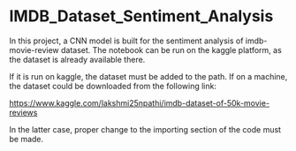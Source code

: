 # IMDB_Dataset_Sentiment_Analysis

In this project, a CNN model is built for the sentiment analysis of imdb-movie-review dataset. 
The notebook can be run on the kaggle platform, as the dataset is already available there. 

If it is run on kaggle, the dataset must be added to the path. If on a machine, the dataset could be downloaded from the following link: 

https://www.kaggle.com/lakshmi25npathi/imdb-dataset-of-50k-movie-reviews

In the latter case, proper change to the importing section of the code must be made. 
